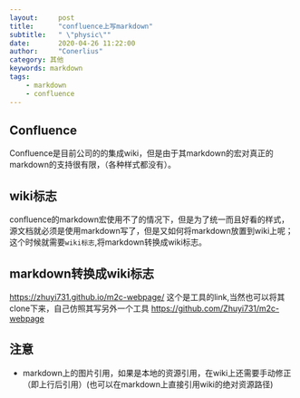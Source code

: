 ```yaml
---
layout:     post
title:      "confluence上写markdown"
subtitle:   " \"physic\""
date:       2020-04-26 11:22:00
author:     "Conerlius"
category: 其他
keywords: markdown
tags:
    - markdown
    - confluence
---
```


## Confluence
Confluence是目前公司的的集成wiki，但是由于其markdown的宏对真正的markdown的支持很有限，（各种样式都没有）。
## wiki标志
confluence的markdown宏使用不了的情况下，但是为了统一而且好看的样式，源文档就必须是使用markdown写了，但是又如何将markdown放置到wiki上呢；这个时候就需要`wiki标志`,将markdown转换成wiki标志。
## markdown转换成wiki标志
https://zhuyi731.github.io/m2c-webpage/ 这个是工具的link,当然也可以将其clone下来，自己仿照其写另外一个工具 https://github.com/Zhuyi731/m2c-webpage

## 注意
- markdown上的图片引用，如果是本地的资源引用，在wiki上还需要手动修正（即上行后引用）(也可以在markdown上直接引用wiki的绝对资源路径)